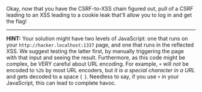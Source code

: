 Okay, now that you have the CSRF-to-XSS chain figured out, pull of a CSRF leading to an XSS leading to a cookie leak that'll allow you to log in and get the flag!

----
**HINT:**
Your solution might have two levels of JavaScript: one that runs on your `http://hacker.localhost:1337` page, and one that runs in the reflected XSS.
We suggest testing the latter first, by manually triggering the page with that input and seeing the result.
Furthermore, as this code might be complex, be VERY careful about URL encoding.
For example, `+` will _not_ be encoded to `%2b` by most URL encoders, but _it is a special character in a URL_ and gets decoded to a space (` `).
Needless to say, if you use `+` in your JavaScript, this can lead to complete havoc.
